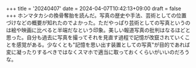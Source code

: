 +++
title = '20240407'
date = 2024-04-07T10:42:13+09:00
draft = false
+++
ホンマタカシの換骨奪胎を読んだ。写真の歴史や手法、芸術としての位置づけなどの概要が知れたのでよかった。ただやっぱり芸術としての写真というのは絵や映画に比べると半端だなという印象。美しい報道写真の批判はなるほどと思った。自分も過去に写真を撮ってそれを見直す過程で記憶が改竄されていくことを感覚がある。少なくとも"記憶を思い出す装置としての写真"が目的であれば変に凝ったりするべきではなくスマホで適当に取っておくくらいがいいのだろうな。  
